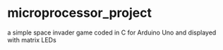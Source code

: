 # microprocessor_project
a simple space invader game coded in C for Arduino Uno and displayed with matrix LEDs
